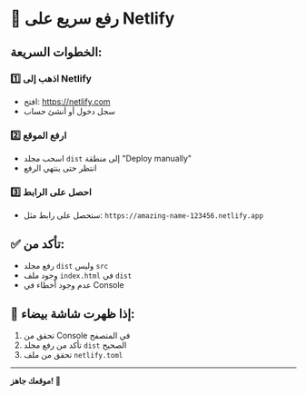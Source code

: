 # 🚀 رفع سريع على Netlify

## الخطوات السريعة:

### 1️⃣ اذهب إلى Netlify
- افتح: https://netlify.com
- سجل دخول أو أنشئ حساب

### 2️⃣ ارفع الموقع
- اسحب مجلد `dist` إلى منطقة "Deploy manually"
- انتظر حتى ينتهي الرفع

### 3️⃣ احصل على الرابط
- ستحصل على رابط مثل: `https://amazing-name-123456.netlify.app`

## ✅ تأكد من:
- رفع مجلد `dist` وليس `src`
- وجود ملف `index.html` في `dist`
- عدم وجود أخطاء في Console

## 🔧 إذا ظهرت شاشة بيضاء:
1. تحقق من Console في المتصفح
2. تأكد من رفع مجلد `dist` الصحيح
3. تحقق من ملف `netlify.toml`

---
**موقعك جاهز! 🎉**



